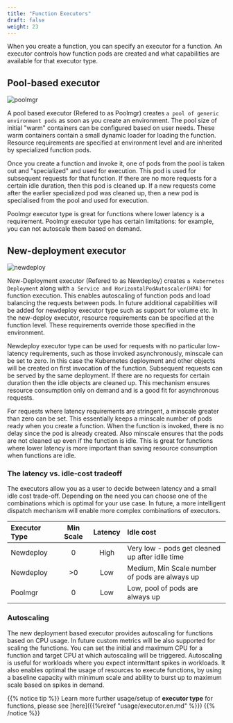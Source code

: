 ```yaml
---
title: "Function Executors"
draft: false
weight: 23
---
```


When you create a function, you can specify an executor for a function. An executor controls how function pods are created and what capabilities are available for that executor type.

## Pool-based executor

![poolmgr](../images/poolmgr.svg)

A pool based executor (Refered to as Poolmgr) creates `a pool of generic environment pods` as soon as you create an environment. The pool size of initial "warm" containers can be configured based on user needs. These warm containers contain a small dynamic loader for loading the function. Resource requirements are specified at environment level and are inherited by specialized function pods.

Once you create a function and invoke it, one of pods from the pool is taken out and "specialized" and used for execution. This pod is used for subsequent requests for that function. If there are no more requests for a certain idle duration, then this pod is cleaned up. If a new requests come after the earlier specialized pod was cleaned up, then a new pod is specialised from the pool and used for execution.

Poolmgr executor type is great for functions where lower latency is a requirement. Poolmgr executor type has certain limitations: for example, you can not autoscale them based on demand.

## New-deployment executor

![newdeploy](../images/newdeploy.svg)

New-Deployment executor (Refered to as Newdeploy) creates `a Kubernetes Deployment` along with `a Service and HorizontalPodAutoscaler(HPA)` for function execution. This enables autoscaling of function pods and load balancing the requests between pods. In future additional capabilities will be added for newdeploy executor type such as support for volume etc.  In the new-deploy executor, resource requirements can be specified at the function level. These requirements override those specified in the environment.

Newdeploy executor type can be used for requests with no particular low-latency requirements, such as those invoked asynchronously, minscale can be set to zero. In this case the Kubernetes deployment and other objects will be created on first invocation of the function. Subsequent requests can be served by the same deployment. If there are no requests for certain duration then the idle objects are cleaned up. This mechanism ensures resource consumption only on demand and is a good fit for asynchronous requests.

For requests where latency requirements are stringent, a minscale  greater than zero can be set. This essentially keeps a minscale number of pods ready when you create a function. When the function is invoked, there is no delay since the pod is already created. Also minscale ensures that the pods are not cleaned up even if the function is idle. This is great for functions where lower latency is more important than saving resource consumption when functions are idle.

### The latency vs. idle-cost tradeoff

The executors allow you as a user to decide between latency and a small idle cost trade-off. Depending on the need you can choose one of the combinations which is optimal for your use case. In future, a more intelligent dispatch mechanism will enable more complex combinations of executors.

| Executor Type | Min Scale| Latency | Idle cost |
|:---------|:---------:|:---------:|:---------|
|Newdeploy|0|High|Very low - pods get cleaned up after idlle time|
|Newdeploy|>0|Low|Medium, Min Scale number of pods are always up|
|Poolmgr|0|Low|Low, pool of pods are always up|

### Autoscaling

The new deployment based executor provides autoscaling for functions based on CPU usage. In future custom metrics will be also supported for scaling the functions. You can set the initial and maximum CPU for a function and target CPU at which autoscaling will be triggered. Autoscaling is useful for workloads where you expect intermittant spikes in workloads. It also enables optimal the usage of resources to execute functions, by using a baseline capacity with minimum scale and ability to burst up to maximum scale based on spikes in demand.

{{% notice tip %}}
Learn more further usage/setup of **executor type** for functions, please see [here]({{%relref "usage/executor.en.md" %}})
{{% /notice %}}
